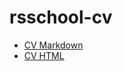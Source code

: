 # rsschool-cv

* [CV Markdown](https://skorbezhartem.github.io/rsschool-cv/cv)
* [CV HTML](https://skorbezhartem.github.io/rsschool-cv)
